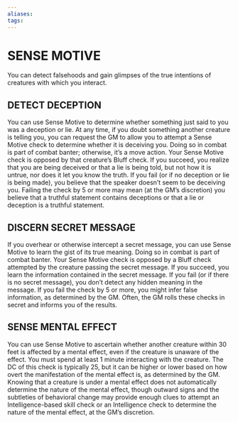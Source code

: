 ```yaml
---
aliases: 
tags: 
---
```

# SENSE MOTIVE 
You can detect falsehoods and gain glimpses of the true intentions of creatures with which you interact.

## DETECT DECEPTION

You can use Sense Motive to determine whether something just said to you was a deception or lie. At any time, if you doubt something another creature is telling you, you can request the GM to allow you to attempt a Sense Motive check to determine whether it is deceiving you. Doing so in combat is part of combat banter; otherwise, it’s a move action. Your Sense Motive check is opposed by that creature’s Bluff check. If you succeed, you realize that you are being deceived or that a lie is being told, but not how it is untrue, nor does it let you know the truth. If you fail (or if no deception or lie is being made), you believe that the speaker doesn’t seem to be deceiving you. Failing the check by 5 or more may mean (at the GM’s discretion) you believe that a truthful statement contains deceptions or that a lie or deception is a truthful statement.

## DISCERN SECRET MESSAGE

If you overhear or otherwise intercept a secret message, you can use Sense Motive to learn the gist of its true meaning. Doing so in combat is part of combat banter. Your Sense Motive check is opposed by a Bluff check attempted by the creature passing the secret message. If you succeed, you learn the information contained in the secret message. If you fail (or if there is no secret message), you don’t detect any hidden meaning in the message. If you fail the check by 5 or more, you might infer false information, as determined by the GM. Often, the GM rolls these checks in secret and informs you of the results.

## SENSE MENTAL EFFECT

You can use Sense Motive to ascertain whether another creature within 30 feet is affected by a mental effect, even if the creature is unaware of the effect. You must spend at least 1 minute interacting with the creature. The DC of this check is typically 25, but it can be higher or lower based on how overt the manifestation of the mental effect is, as determined by the GM. Knowing that a creature is under a mental effect does not automatically determine the nature of the mental effect, though outward signs and the subtleties of behavioral change may provide enough clues to attempt an Intelligence-based skill check or an Intelligence check to determine the nature of the mental effect, at the GM’s discretion.
